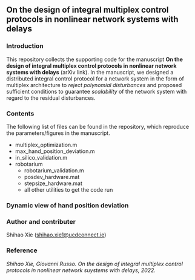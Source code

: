 ## On the design of integral multiplex control protocols in nonlinear network systems with delays
### Introduction
This repository collects the supporting code for the manuscript **On the design of integral multiplex control protocols in nonlinear network systems with delays** (arXiv link). In the manuscript, we designed a distributed integral control protocol for a network system in the form of multiplex architecture to *reject polynomial disturbances* and proposed sufficient conditions to guarantee *scalability* of the network system with regard to the residual disturbances.

### Contents
The following list of files can be found in the repository, which reproduce the parameters/figures in the manuscript.
- multiplex_optimization.m
- max_hand_position_deviation.m
- in_silico_validation.m
- robotarium
  - robotarium_validation.m
  - posdev_hardware.mat
  - stepsize_hardware.mat
  - all other utilities to get the code run

### Dynamic view of hand position deviation
<div class="flourish-embed" data-src="story/1572969"><script src="https://public.flourish.studio/resources/embed.js"></script></div>

### Author and contributer
Shihao Xie (shihao.xie1@ucdconnect.ie)

### Reference
*Shihao Xie, Giovanni Russo. On the design of integral multiplex control protocols in nonlinear network suystems with delays, 2022.*
